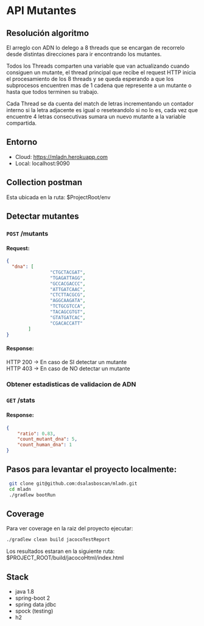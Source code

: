# API Mutantes

## Resolución algoritmo
El arreglo con ADN lo delego a 8 threads que se encargan de recorrelo
desde distintas direcciones para ir encontrando los mutantes.

Todos los Threads comparten una variable que van actualizando cuando 
consiguen un mutante, el thread principal que recibe el request HTTP inicia
el procesamiento de los 8 threads y se queda esperando a que los subprocesos
encuentren mas de 1 cadena que represente a un mutante o hasta
que todos terminen su trabajo.

Cada Thread se da cuenta del match de letras incrementando un contador interno si 
la letra adjacente es igual o reseteandolo si no lo es, cada vez que encuentre 4 
letras consecutivas sumara un nuevo mutante a la variable compartida.

## Entorno
- Cloud: https://mladn.herokuapp.com
- Local: localhost:9090

## Collection postman
Esta ubicada en la ruta: $ProjectRoot/env

## Detectar mutantes

### `POST` /mutants

#### Request:
```json
{
  "dna": [
                "CTGCTACGAT",
                "TGAGATTAGG",
                "GCCACGACCC",
                "ATTGATCAAC",
                "CTCTTACGCG",
                "AGGCAAGATA",
                "TCTGCGTCCA",
                "TACAGCGTGT",
                "GTATGATCAC",
                "CGACACCATT"
        ]
}
```

#### Response:
HTTP 200 -> En caso de SI detectar un mutante
<br>
HTTP 403 -> En caso de NO detectar un mutante

### Obtener estadisticas de validacion de ADN
### `GET` /stats

#### Response:
```json
{
    "ratio": 0.83,
    "count_mutant_dna": 5,
    "count_human_dna": 1
}
```

 
 ## Pasos para levantar el proyecto localmente:
   ```bash
    git clone git@github.com:dsalasboscan/mladn.git
    cd mladn
    ./gradlew bootRun
   ```
 
 ## Coverage
Para ver coverage en la raiz del proyecto ejecutar:
  
  ```bash
  ./gradlew clean build jacocoTestReport
  ```
Los resultados estaran en la siguiente ruta: $PROJECT_ROOT/build/jacocoHtml/index.html

## Stack

 * java 1.8
 * spring-boot 2
 * spring data jdbc
 * spock (testing)
 * h2

 
